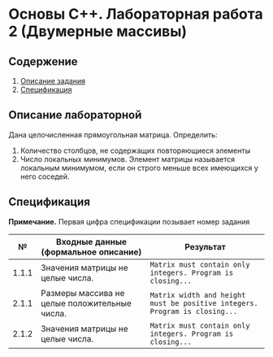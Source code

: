 # Основы С++. Лабораторная работа 2 (Двумерные массивы)

## Содержение
1. [Описание задания](#Описание-лабораторной)
2. [Спецификация](#Спецификация)

## Описание лабораторной

Дана целочисленная прямоугольная матрица. Определить:
1. Количество столбцов, не содержащих повторяющиеся элементы
2. Число локальных минимумов. Элемент матрицы называется локальным минимумом, если он строго меньше всех имеющихся у него соседей.

## Спецификация

**Примечание.** Первая цифра спецификации позывает номер задания

| № | Входные данные (формальное описание) | Результат |
|---|---|---|
1.1.1 | Значения матрицы не целые числа. | ```Matrix must contain only integers. Program is closing...```
2.1.1 | Размеры массива не целые положительные числа. | ```Matrix width and height must be positive integers. Program is closing...```
2.1.2 | Значения матрицы не целые числа. | ```Matrix must contain only integers. Program is closing...```
